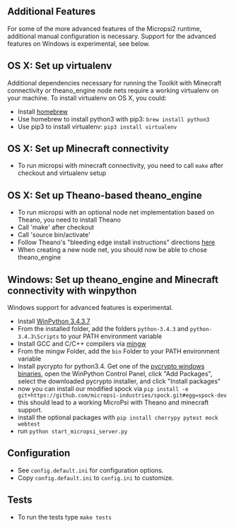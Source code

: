 Additional Features
-----
For some of the more advanced features of the Micropsi2 runtime, additional manual configuration is necessary.
Support for the advanced features on Windows is experimental, see below.


OS X: Set up virtualenv
-----
Additional dependencies necessary for running the Toolkit with Minecraft connectivity or theano_engine node nets
require a working virtualenv on your machine.
To install virtualenv on OS X, you could:
* Install [homebrew](http://brew.sh/)
* Use homebrew to install python3 with pip3: `brew install python3`
* Use pip3 to install virtualenv: `pip3 install virtualenv`


OS X: Set up Minecraft connectivity
-----
* To run micropsi with minecraft connectivity, you need to call `make` after checkout and virtualenv setup


OS X: Set up Theano-based theano_engine
-----
* To run micropsi with an optional node net implementation based on Theano, you need to install Theano
* Call 'make' after checkout
* Call 'source bin/activate'
* Follow Theano's "bleeding edge install instructions" directions [here](http://deeplearning.net/software/theano/install.html)
* When creating a new node net, you should now be able to chose theano_engine


Windows: Set up theano_engine and Minecraft connectivity with winpython
-----
Windows support for advanced features is experimental.
* Install [WinPython 3.4.3.7](http://winpython.github.io/)
* From the installed folder, add the folders `python-3.4.3` and `python-3.4.3\Scripts` to your PATH environment variable
* Install GCC and C/C++ compilers via [mingw](mingw-w64.org)
* From the mingw Folder, add the `bin` Folder to your PATH environment variable
* Install pycrypto for python3.4. Get one of the [pycrypto windows binaries](https://github.com/axper/python3-pycrypto-windows-installer), open the WinPython Control Panel, click "Add Packages", select the downloaded pycrypto installer, and click "Install packages"
* now you can install our modified spock via
`pip install -e git+https://github.com/micropsi-industries/spock.git#egg=spock-dev`
* this should lead to a working MicroPsi with Theano and minecraft support.
* install the optional packages with `pip install cherrypy pytest mock webtest`
* run `python start_micropsi_server.py`


Configuration
-----
* See `config.default.ini` for configuration options.
* Copy `config.default.ini` to `config.ini` to customize.


Tests
-----
* To run the tests type `make tests`
